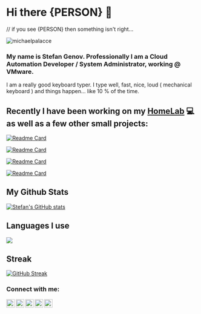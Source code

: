 # Hi there {PERSON} 👋 
// if you see {PERSON} then something isn't right...

<p align="left"> 
  <img src="https://komarev.com/ghpvc/?username=michaelpalacce&label=Views&color=blue&style=plastic" alt="michaelpalacce" />
</p>

### My name is Stefan Genov. Professionally I am a Cloud Automation Developer / System Administrator, working @ VMware.

I am a really good keyboard typer. I type well, fast, nice, loud ( mechanical keyboard ) and things happen... like 10 % of the time. 

## Recently I have been working on my [HomeLab](https://github.com/Michaelpalacce/HomeLab) :computer: as well as a few other small projects:

[![Readme Card](https://github-readme-stats.vercel.app/api/pin/?username=michaelpalacce&repo=HomeLab&bg_color=24273a&text_color=cad3f5&icon_color=c6a0f6&title_color=8bd5ca)](https://github.com/michaelpalacce/HomeLab)

[![Readme Card](https://github-readme-stats.vercel.app/api/pin/?username=michaelpalacce&repo=EventRequest&bg_color=24273a&text_color=cad3f5&icon_color=c6a0f6&title_color=8bd5ca)](https://github.com/michaelpalacce/EventRequest)

[![Readme Card](https://github-readme-stats.vercel.app/api/pin/?username=michaelpalacce&repo=Server&bg_color=24273a&text_color=cad3f5&icon_color=c6a0f6&title_color=8bd5ca)](https://github.com/michaelpalacce/Server)

[![Readme Card](https://github-readme-stats.vercel.app/api/pin/?username=michaelpalacce&repo=SimpleSecrets&bg_color=24273a&text_color=cad3f5&icon_color=c6a0f6&title_color=8bd5ca)](https://github.com/michaelpalacce/SimpleSecrets)


## My Github Stats

[![Stefan's GitHub stats](https://github-readme-stats.vercel.app/api?username=&bg_color=24273a&text_color=cad3f5&icon_color=c6a0f6&title_color=8bd5ca)](https://github.com/Michaelpalacce)

## Languages I use
<a href="https://github.com/michaelpalacce">
  <img align="center" src="https://github-readme-stats.vercel.app/api/top-langs/?username=michaelpalacce&theme=dracula&hide_langs_below=1" />
</a>

## Streak 

[![GitHub Streak](https://streak-stats.demolab.com?user=Michaelpalacce&theme=catppuccin-macchiato)](https://git.io/streak-stats)

### Connect with me:

[<img align="left" alt="" width="22px" src="https://raw.githubusercontent.com/Michaelpalacce/PersonalWebsite/master/favicon.ico">][website]
[<img align="left" alt="" width="22px" src="https://cdn.jsdelivr.net/npm/simple-icons@v3/icons/linkedin.svg">][linkedin]
[<img align="left" alt="" width="22px" src="https://cdn.jsdelivr.net/npm/simple-icons@v3/icons/facebook.svg">][facebook]
[<img align="left" alt="" width="22px" src="https://cdn.jsdelivr.net/npm/simple-icons@v3/icons/npm.svg">][npm]
[<img align="left" alt="" width="22px" src="https://cdn.jsdelivr.net/npm/simple-icons@v3/icons/telegram.svg">][telegram]

[website]: https://stefangenov.site/
[linkedin]: https://www.linkedin.com/in/stefan-genov-286972a3/
[facebook]: https://www.facebook.com/stefantigro
[telegram]: https://t.me/stefantigro
[npm]: https://www.npmjs.com/~stefantigro
